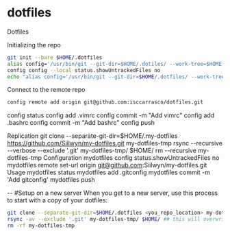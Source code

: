 # dotfiles
Dotfiles

Initializing the repo

```bash
git init --bare $HOME/.dotfiles
alias config='/usr/bin/git --git-dir=$HOME/.dotiles/ --work-tree=$HOME'
config config --local status.showUntrackedFiles no
echo "alias config='/usr/bin/git --git-dir=$HOME/.dotfiles/ --work-tree=$HOME'" >> $HOME/.zshrc
```

Connect to the remote repo

```bash
config remote add origin git@github.com:isccarrasco/dotfiles.git
```

config status
config add .vimrc
config commit -m "Add vimrc"
config add .bashrc
config commit -m "Add bashrc"
config push

Replication
git clone --separate-git-dir=$HOME/.my-dotfiles https://github.com/Siilwyn/my-dotfiles.git my-dotfiles-tmp
rsync --recursive --verbose --exclude '.git' my-dotfiles-tmp/ $HOME/
rm --recursive my-dotfiles-tmp
Configuration
mydotfiles config status.showUntrackedFiles no
mydotfiles remote set-url origin git@github.com:Siilwyn/my-dotfiles.git
Usage
mydotfiles status
mydotfiles add .gitconfig
mydotfiles commit -m 'Add gitconfig'
mydotfiles push

--
#Setup on a new server
When you get to a new server, use this process to start with a copy of your dotfiles:

```bash
git clone --separate-git-dir=$HOME/.dotfiles <you_repo_location> my-dotfiles-tmp
rsync -av --exclude '.git' my-dotfiles-tmp/ $HOME/ ## this will overwrite any files with the same name!!
rm -rf my-dotfiles-tmp
```
